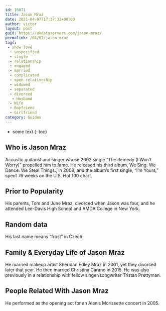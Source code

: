 ```yaml
---
id: 16071
title: Jason Mraz
date: 2021-04-07T17:37:32+00:00
author: victor
layout: post
guid: https://ukdataservers.com/jason-mraz/
permalink: /04/07/jason-mraz
tags:
 - show love
  - unspecified
  - single
  - relationship
  - engaged
  - married
  - complicated
  - open relationship
  - widowed
  - separated
  - divorced
   - Husband
  - Wife
  - Boyfriend
  - Girlfriend
category: Guides
---
```


* some text
{: toc}


## Who is Jason Mraz



Acoustic guitarist and singer whose 2002 single &#8220;The Remedy (I Won&#8217;t Worry)&#8221; propelled him to fame. He released his third album, We Sing. We Dance. We Steal Things., in 2008, and the album&#8217;s first single, &#8220;I&#8217;m Yours,&#8221; spent 76 weeks on the U.S. Hot 100 chart. 

                
                
                
## Prior to Popularity



His parents, Tom and June Mraz, divorced when Jason was four, and he attended Lee-Davis High School and AMDA College in New York.

                
                
                
## Random data



His last name means &#8220;frost&#8221; in Czech.

                
                
                
## Family & Everyday Life of Jason Mraz



He married makeup artist Sheridan Edley Mraz in 2001, yet they divorced later that year. He then married Christina Carano in 2015. He was also previously in a relationship with fellow singer/songwriter Tristan Prettyman. 

                
                
                
## People Related With Jason Mraz



He performed as the opening act for an Alanis Morissette concert in 2005.

                
              
            
          
          
          